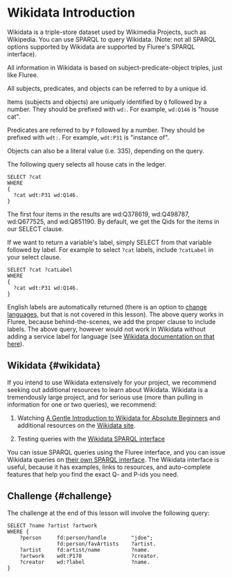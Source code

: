 # Wikidata Introduction

Wikidata is a triple-store dataset used by Wikimedia Projects, such as Wikipedia. You can use SPARQL to query Wikidata. (Note: not all SPARQL options supported by Wikidata are supported by Fluree's SPARQL interface).

All information in Wikidata is based on subject-predicate-object triples, just like Fluree.

All subjects, predicates, and objects can be referred to by a unique id.

Items (subjects and objects) are uniquely identified by `Q` followed by a number. They should be prefixed with `wd:`. For example, `wd:Q146` is "house cat".

Predicates are referred to by `P` followed by a number. They should be prefixed with `wdt:`. For example, `wdt:P31` is "instance of".

Objects can also be a literal value (i.e. 335), depending on the query.

The following query selects all house cats in the ledger.

```sparql
SELECT ?cat
WHERE
{
  ?cat wdt:P31 wd:Q146.
}
```

The first four items in the results are wd:Q378619, wd:Q498787, wd:Q677525, and wd:Q851190. By default, we get the Qids for the items in our SELECT clause.

If we want to return a variable's label, simply SELECT from that variable followed by label. For example to select `?cat` labels, include `?catLabel` in your select clause.

```sparql
SELECT ?cat ?catLabel
WHERE
{
  ?cat wdt:P31 wd:Q146.
}
```

English labels are automatically returned (there is an option to <a href="/docs/query/sparql#language-labels" target="_blank">change languages,</a> but that is not covered in this lesson). The above query works in Fluree, because behind-the-scenes, we add the proper clause to include labels. The above query, however would not work in Wikidata without adding a service label for language (see <a href="https://en.wikibooks.org/wiki/SPARQL/SERVICE_-_Label">Wikidata documentation on that here</a>).

## Wikidata {#wikidata}

If you intend to use Wikidata extensively for your project, we recommend seeking out additional resources to learn about Wikidata. Wikidata is a tremendously large project, and for serious use (more than pulling in information for one or two queries), we recommend:

1. Watching <a href="https://en.wikipedia.org/wiki/File:A_Gentle_Introduction_to_Wikidata_for_Absolute_Beginners_(including_non-techies!).webm" target="_blank">A Gentle Introduction to Wikidata for Absolute Beginners</a> and additional resources on the <a href="https://www.wikidata.org/" target="_blank">Wikidata site</a>.

2. Testing queries with the <a href="https://query.wikidata.org/" target="_blank">Wikidata SPARQL interface</a>

You can issue SPARQL queries using the Fluree interface, and you can issue Wikidata queries on <a href="https://query.wikidata.org/" target="_blank">their own SPARQL interface</a>. The Wikidata interface is useful, because it has examples, links to resources, and auto-complete features that help you find the exact Q- and P-ids you need.

## Challenge {#challenge}

The challenge at the end of this lesson will involve the following query:

```sparql
SELECT ?name ?artist ?artwork
WHERE {
    ?person     fd:person/handle        "jdoe";
                fd:person/favArtists    ?artist.
    ?artist     fd:artist/name          ?name.
    ?artwork    wdt:P170                ?creator.
    ?creator    wd:?label               ?name.
}
```
